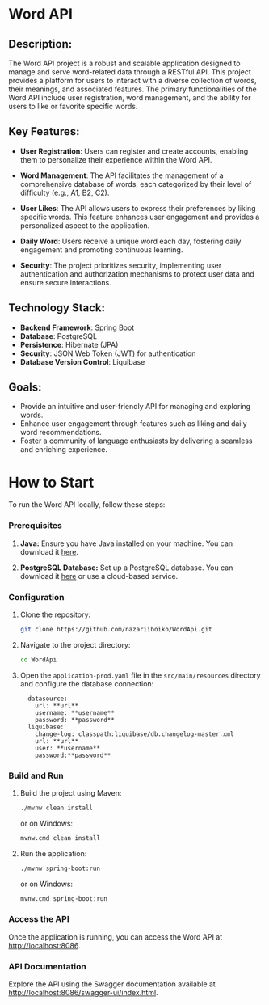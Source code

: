# Word API

## Description:
The Word API project is a robust and scalable application designed to manage and serve word-related data through a RESTful API. This project provides a platform for users to interact with a diverse collection of words, their meanings, and associated features. The primary functionalities of the Word API include user registration, word management, and the ability for users to like or favorite specific words.

## Key Features:

- **User Registration**: Users can register and create accounts, enabling them to personalize their experience within the Word API.

- **Word Management**: The API facilitates the management of a comprehensive database of words, each categorized by their level of difficulty (e.g., A1, B2, C2).


- **User Likes**: The API allows users to express their preferences by liking specific words. This feature enhances user engagement and provides a personalized aspect to the application.

- **Daily Word**: Users receive a unique word each day, fostering daily engagement and promoting continuous learning.

- **Security**: The project prioritizes security, implementing user authentication and authorization mechanisms to protect user data and ensure secure interactions.

## Technology Stack:

- **Backend Framework**: Spring Boot
- **Database**: PostgreSQL
- **Persistence**: Hibernate (JPA)
- **Security**: JSON Web Token (JWT) for authentication
- **Database Version Control**: Liquibase

## Goals:

- Provide an intuitive and user-friendly API for managing and exploring words.
- Enhance user engagement through features such as liking and daily word recommendations.
- Foster a community of language enthusiasts by delivering a seamless and enriching experience.


# How to Start

To run the Word API locally, follow these steps:

### Prerequisites

1. **Java:** Ensure you have Java installed on your machine. You can download it [here](https://www.oracle.com/java/technologies/javase-downloads.html).

2. **PostgreSQL Database:** Set up a PostgreSQL database. You can download it [here](https://www.postgresql.org/download/) or use a cloud-based service.

### Configuration

1. Clone the repository:

    ```bash
    git clone https://github.com/nazariiboiko/WordApi.git
    ```

2. Navigate to the project directory:

    ```bash
    cd WordApi
    ```

3. Open the `application-prod.yaml` file in the `src/main/resources` directory and configure the database connection:

    ```properties
      datasource:
        url: **url**
        username: **username**
        password: **password**
      liquibase:
        change-log: classpath:liquibase/db.changelog-master.xml
        url: **url**
        user: **username**
        password:**password**
    ```

### Build and Run

1. Build the project using Maven:

    ```bash
    ./mvnw clean install
    ```

   or on Windows:

    ```bash
    mvnw.cmd clean install
    ```

2. Run the application:

    ```bash
    ./mvnw spring-boot:run
    ```

   or on Windows:

    ```bash
    mvnw.cmd spring-boot:run
    ```

### Access the API

Once the application is running, you can access the Word API at [http://localhost:8086](http://localhost:8086).

### API Documentation

Explore the API using the Swagger documentation available at [http://localhost:8086/swagger-ui/index.html](http://localhost:8086/swagger-ui/index.html).